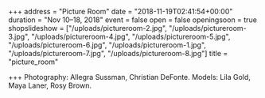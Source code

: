 +++
address = "Picture Room"
date = "2018-11-19T02:41:54+00:00"
duration = "Nov 10–18, 2018"
event = false
open = false
openingsoon = true
shopslideshow = ["/uploads/pictureroom-2.jpg", "/uploads/pictureroom-3.jpg", "/uploads/pictureroom-4.jpg", "/uploads/pictureroom-5.jpg", "/uploads/pictureroom-6.jpg", "/uploads/pictureroom-1.jpg", "/uploads/pictureroom-7.jpg", "/uploads/pictureroom-8.jpg"]
title = "picture_room"

+++
Photography: Allegra Sussman, Christian DeFonte. Models: Lila Gold, Maya Laner, Rosy Brown.